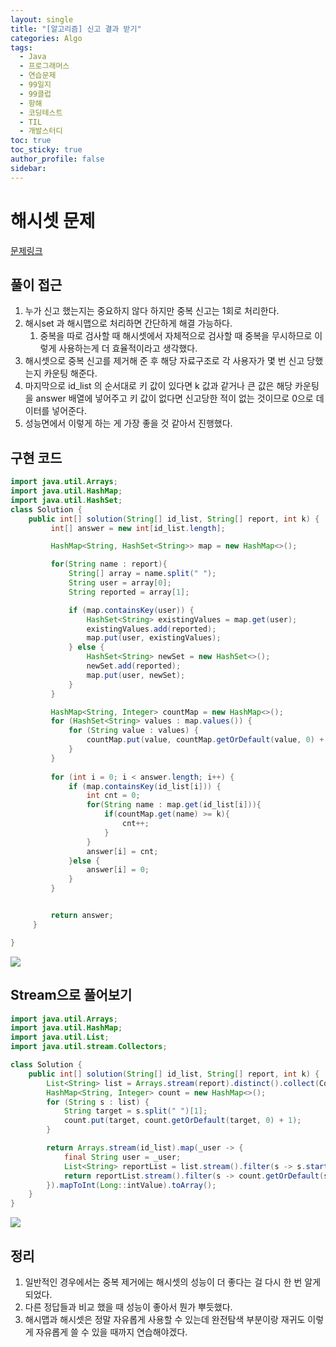 ```yaml
---
layout: single
title: "[알고리즘] 신고 결과 받기"
categories: Algo
tags:
  - Java
  - 프로그래머스
  - 연습문제
  - 99일지
  - 99클럽
  - 항해
  - 코딩테스트
  - TIL
  - 개발스터디
toc: true
toc_sticky: true
author_profile: false
sidebar:
---
```

# 해시셋 문제

[문제링크](https://school.programmers.co.kr/learn/courses/30/lessons/92334)

## 풀이 접근

1. 누가 신고 했는지는 중요하지 않다 하지만 중복 신고는 1회로 처리한다.
2. 해시set 과 해시맵으로 처리하면 간단하게 해결 가능하다.
	1. 중복을 따로 검사할 때 해시셋에서 자체적으로 검사할 때 중복을 무시하므로 이렇게 사용하는게 더 효율적이라고 생각했다.
3. 해시셋으로 중복 신고를 제거해 준 후 해당 자료구조로 각 사용자가 몇 번 신고 당했는지 카운팅 해준다.
4. 마지막으로 id_list 의 순서대로 키 값이 있다면 k 값과 같거나 큰 값은 해당 카운팅을 answer 배열에 넣어주고 키 값이 없다면 신고당한 적이 없는 것이므로 0으로 데이터를 넣어준다.
5. 성능면에서 이렇게 하는 게 가장 좋을 것 같아서 진행했다.

## 구현 코드 

```java
import java.util.Arrays;
import java.util.HashMap;
import java.util.HashSet;
class Solution {
    public int[] solution(String[] id_list, String[] report, int k) {
         int[] answer = new int[id_list.length];

         HashMap<String, HashSet<String>> map = new HashMap<>();

         for(String name : report){
             String[] array = name.split(" ");
             String user = array[0];
             String reported = array[1];

             if (map.containsKey(user)) {
                 HashSet<String> existingValues = map.get(user);
                 existingValues.add(reported);
                 map.put(user, existingValues);
             } else {
                 HashSet<String> newSet = new HashSet<>();
                 newSet.add(reported);
                 map.put(user, newSet);
             }
         }

         HashMap<String, Integer> countMap = new HashMap<>();
         for (HashSet<String> values : map.values()) {
             for (String value : values) {
                 countMap.put(value, countMap.getOrDefault(value, 0) + 1);
             }
         }
   
         for (int i = 0; i < answer.length; i++) {
             if (map.containsKey(id_list[i])) {
                 int cnt = 0;
                 for(String name : map.get(id_list[i])){
                     if(countMap.get(name) >= k){
                         cnt++;
                     }
                 }
                 answer[i] = cnt;
             }else {
                 answer[i] = 0;
             }
         }


         return answer;
     }

}

```

![](https://i.imgur.com/2pT3YSJ.png)

## Stream으로 풀어보기

```java
import java.util.Arrays;
import java.util.HashMap;
import java.util.List;
import java.util.stream.Collectors;

class Solution {
    public int[] solution(String[] id_list, String[] report, int k) {
        List<String> list = Arrays.stream(report).distinct().collect(Collectors.toList());
        HashMap<String, Integer> count = new HashMap<>();
        for (String s : list) {
            String target = s.split(" ")[1];
            count.put(target, count.getOrDefault(target, 0) + 1);
        }

        return Arrays.stream(id_list).map(_user -> {
            final String user = _user;
            List<String> reportList = list.stream().filter(s -> s.startsWith(user + " ")).collect(Collectors.toList());
            return reportList.stream().filter(s -> count.getOrDefault(s.split(" ")[1], 0) >= k).count();
        }).mapToInt(Long::intValue).toArray();
    }
}
```

![](https://i.imgur.com/0J3oxun.png)


## 정리

1. 일반적인 경우에서는 중복 제거에는 해시셋의 성능이 더 좋다는 걸 다시 한 번 알게 되었다.
2. 다른 정답들과 비교 했을 때 성능이 좋아서 뭔가 뿌듯했다.
3. 해시맵과 해시셋은 정말 자유롭게 사용할 수 있는데 완전탐색 부분이랑 재귀도 이렇게 자유롭게 쓸 수 있을 때까지 연습해야겠다.
